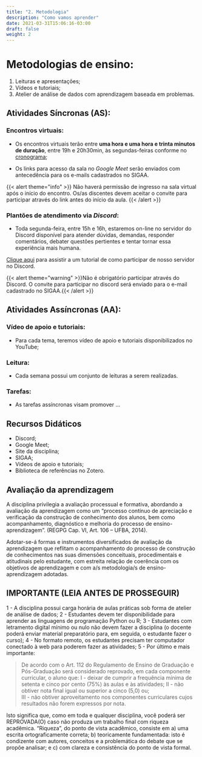```yaml
---
title: "2. Metodologia"
description: "Como vamos aprender"
date: 2021-03-31T15:06:16-03:00
draft: false
weight: 2
---
```


# Metodologias de ensino:

1. Leituras e apresentações; 
2. Vídeos e tutoriais; 
3. Atelier de análise de dados com aprendizagem baseada em problemas.

## Atividades Síncronas (AS):

### Encontros virtuais:

- Os encontros virtuais terão entre **uma hora e uma hora e trinta minutos de duração**, entre 19h e 20h30min, às segundas-feiras conforme no [cronograma]();
  
- Os links para acesso da sala no _Google Meet_ serão enviados com antecedência para os e-mails cadastrados no SIGAA. 

{{< alert theme="info" >}} Não haverá permissão de ingresso na sala virtual após o início do encontro. Os/as discentes devem aceitar o convite para participar através do link antes do início da aula. {{< /alert >}}

### Plantões de atendimento via _Discord_:

- Toda segunda-feira, entre 15h e 16h, estaremos on-line no servidor do Discord disponível para atender dúvidas, demandas, responder comentários, debater questões pertientes e tentar tornar essa experiência mais humana.

[Clique aqui](https://youtu.be/5nE__B9w20w) para assistir a um tutorial de como participar de nosso servidor no Discord.
 
{{< alert theme="warning" >}}Não é obrigatório participar através do Discord. O convite para participar no discord será enviado para o e-mail cadastrado no SIGAA.{{< /alert >}}

## Atividades Assíncronas (AA):

### Vídeo de apoio e tutoriais:

- Para cada tema, teremos vídeo de apoio e tutoriais disponibilizados no YouTube;

### Leitura:

- Cada semana possui um conjunto de leituras a serem realizadas.

### Tarefas:

- As tarefas assíncronas visam promover ...

## Recursos Didáticos

- Discord;
- Google Meet;
- Site da disciplina;
- SIGAA;
- Vídeos de apoio e tutoriais;
- Biblioteca de referências no Zotero.

## Avaliação da aprendizagem

A  disciplina  privilegia a avaliação processual e formativa, abordando a avaliação da aprendizagem como um “processo contínuo de apreciação e verificação da construção de conhecimento dos alunos, bem como acompanhamento, diagnóstico e melhoria do processo de ensino-aprendizagem”. (REGPG Cap. VI, Art. 106 – UFBA, 2014). 

Adotar-se-á formas e instrumentos diversificados de avaliação da aprendizagem que reflitam o acompanhamento do processo de construção de conhecimentos nas suas dimensões conceituais, procedimentais e atitudinais pelo estudante, com estreita relação de coerência com os objetivos de aprendizagem e com a/s metodologia/s de ensino-aprendizagem adotadas.

## IMPORTANTE (LEIA ANTES DE PROSSEGUIR)

1 - A disciplina possui carga horária de aulas práticas sob forma de atelier de análise de dados; 
2 - Estudantes devem ter disponibilidade para aprender as linguagens de programação Python ou R; 
3 - Estudantes  com  letramento  digital  mínimo  ou  nulo  não  devem  fazer  a  disciplina  (o  docente  poderá  enviar material preparatório para, em seguida, o estudante fazer o curso); 
4 - No formato remoto, os estudantes precisam ter computador conectado à web para poderem fazer as atividades; 
5 - Por último e mais importante: 
>De  acordo  com  o  Art.  112  do Regulamento  de  Ensino  de  Graduação  e Pós-Graduação será considerado reprovado, em cada componente curricular, o aluno que:
>I - deixar de cumprir a frequência mínima de setenta e cinco por cento (75%) às aulas e às atividades;
>II - não obtiver nota final igual ou superior a cinco (5,0) ou;  
>III - não obtiver aproveitamento nos componentes curriculares cujos resultados não forem expressos por nota.

Isto significa que, como em toda e qualquer disciplina, você poderá ser REPROVADA(O) caso não produza um trabalho  final  com  riqueza  acadêmica.  “Riqueza”,  do  ponto  de  vista  acadêmico,  consiste  em  a)  uma  escrita ortograficamente correta; b) teoricamente fundamentada: isto é condizente com autores, conceitos e a problemática do debate que se propõe analisar; e c) com clareza e consistência do ponto de vista formal.